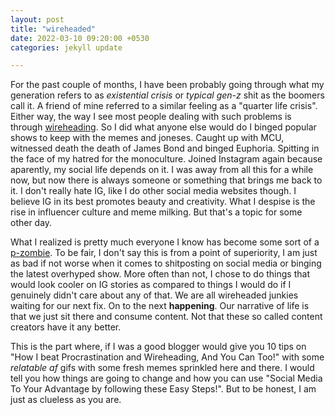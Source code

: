 ```yaml
---
layout: post
title: "wireheaded"
date: 2022-03-10 09:20:00 +0530
categories: jekyll update

---
```


For the past couple of months, I have been probably going through what my generation refers to as *existential crisis* or *typical gen-z* shit as the boomers call it. A friend of mine referred to a similar feeling as a "quarter life crisis". Either way, the way I see most people dealing with such problems is through [wireheading](https://www.lesswrong.com/tag/wireheading). So I did what anyone else would do I binged popular shows to keep with the memes and joneses. Caught up with MCU, witnessed death the death of James Bond and binged Euphoria. Spitting in the face of my hatred for the monoculture. Joined Instagram again because aparently, my social life depends on it. I was away from all this for a while now, but now there is always someone or something that brings me back to it. I don't really hate IG, like I do other social media websites though. I believe IG in its best promotes beauty and creativity. What I despise is the rise in influencer culture and meme milking. But that's a topic for some other day.

What I realized is pretty much everyone I know has become some sort of a [p-zombie](https://en.wikipedia.org/wiki/Philosophical_zombie). To be fair, I don't say this is from a point of superiority, I am just as bad if not worse when it comes to shitposting on social media or binging the latest overhyped show. More often than not, I chose to do things that would look cooler on IG stories as compared to things I would do if I genuinely didn't care about any of that. We are all wireheaded junkies waiting for our next fix. On to the next **happening**. Our narrative of life is that we just sit there and consume content. Not that these so called content creators have it any better.

This is the part where, if I was a good blogger would give you 10 tips on "How I beat Procrastination  and Wireheading, And You Can Too!" with some *relatable af* gifs with some fresh memes sprinkled here and there. I would tell you how things are going to change and how you can use "Social Media To Your Advantage by following these Easy Steps!". But to be honest, I am just as clueless as you are.